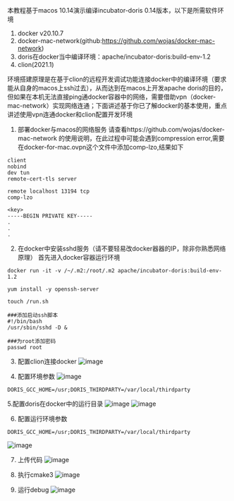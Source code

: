 本教程基于macos 10.14演示编译incubator-doris 0.14版本，以下是所需软件环境
1. docker v20.10.7
2. docker-mac-network(github:https://github.com/wojas/docker-mac-network)
3. doris在docker当中编译环境：apache/incubator-doris:build-env-1.2
4. clion(2021.1)

环境搭建原理是在基于clion的远程开发调试功能连接docker中的编译环境（要求能从自身的macos上ssh过去），从而达到在macos上开发apache doris的目的，但如果在本机无法直接ping通docker容器中的网络，需要借助vpn（docker-mac-network）实现网络连通；下面讲述基于你已了解docker的基本使用，重点讲述使用vpn连通docker和clion配置开发环境


1. 部署docker与macos的网络服务
请查看https://github.com/wojas/docker-mac-network 的使用说明，在此过程中可能会遇到compression error,需要在docker-for-mac.ovpn这个文件中添加comp-lzo,结果如下
```
client
nobind
dev tun
remote-cert-tls server

remote localhost 13194 tcp
comp-lzo

<key>
-----BEGIN PRIVATE KEY-----
.
.
.
```

2. 在docker中安装sshd服务（请不要轻易改docker器器的IP，除非你熟悉网络原理）
首先进入docker容器运行环境
```
docker run -it -v /~/.m2:/root/.m2 apache/incubator-doris:build-env-1.2

yum install -y openssh-server

touch /run.sh

###添加启动ssh脚本
#!/bin/bash
/usr/sbin/sshd -D &

###为root添加密码
passwd root
```

3. 配置clion连接docker
![image](https://user-images.githubusercontent.com/12026157/129444338-c343a797-35eb-475e-bc17-10f96a983a82.png)


4. 配置环境参数
![image](https://user-images.githubusercontent.com/12026157/129444699-dcfd690f-adb3-4f17-82a6-fe59fce87fa3.png)
```
DORIS_GCC_HOME=/usr;DORIS_THIRDPARTY=/var/local/thirdparty
```

5.配置doris在docker中的运行目录
![image](https://user-images.githubusercontent.com/12026157/129444802-59f12b67-071f-4f1d-aa10-50359491a142.png)
![image](https://user-images.githubusercontent.com/12026157/129444825-52600bbf-3f4c-4bf6-b627-505238b4b1dd.png)


6. 配置运行环境参数
```
DORIS_GCC_HOME=/usr;DORIS_THIRDPARTY=/var/local/thirdparty
```
![image](https://user-images.githubusercontent.com/12026157/129444858-4cc4694d-c013-485a-8165-986d48da75d3.png)


7. 上传代码
![image](https://user-images.githubusercontent.com/12026157/129444930-9b4fc9ea-153e-4022-82d1-cede6c82f0bd.png)

8. 执行cmake3
![image](https://user-images.githubusercontent.com/12026157/129445133-ab09c944-b3d4-483d-84b0-d3fb14a61cad.png)

9. 运行debug
![image](https://user-images.githubusercontent.com/12026157/129445153-cef50149-5c0e-4e8e-91dc-b92d057b2f16.png)
